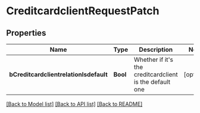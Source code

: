 # CreditcardclientRequestPatch

## Properties
Name | Type | Description | Notes
------------ | ------------- | ------------- | -------------
**bCreditcardclientrelationIsdefault** | **Bool** | Whether if it&#39;s the creditcardclient is the default one | [optional] 

[[Back to Model list]](../README.md#documentation-for-models) [[Back to API list]](../README.md#documentation-for-api-endpoints) [[Back to README]](../README.md)


